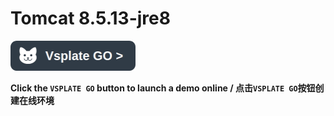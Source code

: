 # Tomcat 8.5.13-jre8

<a href="https://www.vsplate.com/?docker-compose=https://github.com/vsplate/dcenvs/tomcat/8.5.13-jre8"><img alt="VSPLATE GO" src="https://raw.githubusercontent.com/vsplate/images/master/vsgo_btn.png" width="200px"></a>

**Click the `VSPLATE GO` button to launch a demo online / 点击`VSPLATE GO`按钮创建在线环境**